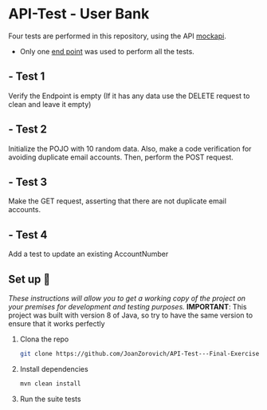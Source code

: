 # API-Test - User Bank

Four tests are performed in this repository, using the API [mockapi](https://mockapi.io/projects).

- Only one [end point](https://mockapi.io/projects/637bd29d72f3ce38ea95f585) was used to perform all the tests. 

## - Test 1
Verify the Endpoint is empty (If it has any data use the DELETE request to clean and leave it empty)

## - Test 2
Initialize the POJO with 10 random data.  Also, make a code verification for avoiding duplicate email accounts. Then, perform the POST request.

## - Test 3
Make the GET request, asserting that there are not duplicate email accounts.

## - Test 4
Add a test to update an existing AccountNumber


## Set up 🚀
_These instructions will allow you to get a working copy of the project on your premises for development and testing purposes._
__IMPORTANT__: This project was built with version 8 of Java, so try to have the same version to ensure that it works perfectly

1. Clona the repo
   ```sh
   git clone https://github.com/JoanZorovich/API-Test---Final-Exercise.git
   ```
2. Install dependencies
   ```sh
   mvn clean install
   ```
3. Run the suite tests
   
